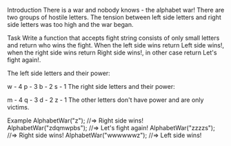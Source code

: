 Introduction
There is a war and nobody knows - the alphabet war!
There are two groups of hostile letters. The tension between left side letters and right side letters was too high and the war began.

Task
Write a function that accepts fight string consists of only small letters and return who wins the fight. When the left side wins return Left side wins!, when the right side wins return Right side wins!, in other case return Let's fight again!.

The left side letters and their power:

 w - 4
 p - 3
 b - 2
 s - 1
The right side letters and their power:

 m - 4
 q - 3
 d - 2
 z - 1
The other letters don't have power and are only victims.

Example
AlphabetWar("z");        //=> Right side wins!
AlphabetWar("zdqmwpbs"); //=> Let's fight again!
AlphabetWar("zzzzs");    //=> Right side wins!
AlphabetWar("wwwwwwz");  //=> Left side wins!
